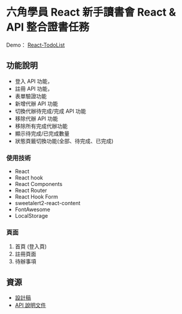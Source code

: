 # **六角學員 React 新手讀書會 React & API 整合證書任務**

Demo： [React-TodoList](https://cofcat456.github.io/react-todoList/)

## **功能說明**
* 登入 API 功能，
* 註冊 API 功能，
* 表單驗證功能
* 新增代辦 API 功能
* 切換代辦待完成/完成 API 功能
* 移除代辦 API 功能
* 移除所有完成代辦功能
* 顯示待完成/已完成數量
* 狀態頁籤切換功能(全部、待完成、已完成)

### **使用技術**
* React
* React hook
* React Components
* React Router
* React Hook Form
* sweetalert2-react-content
* FontAwesome
* LocalStorage


### **頁面**
1. 首頁 (登入頁)
2. 註冊頁面 
3. 待辦事項

## **資源**
* [設計稿](https://www.figma.com/file/pFivfS3rDX3N3u3dN9aIlx/TodoList?node-id=0%3A1)
* [API 說明文件](https://todoo.5xcamp.us/api-docs/index.html)